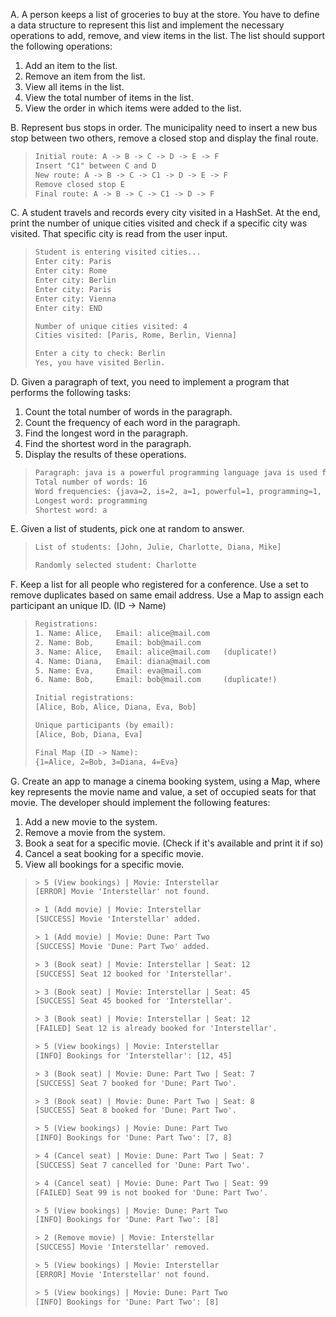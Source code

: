 A. A person keeps a list of groceries to buy at the store. You have to define a data structure to represent this list and implement the necessary operations to add, remove, and view items in the list. The list should support the following operations:
1. Add an item to the list.
2. Remove an item from the list.
3. View all items in the list.
4. View the total number of items in the list.
5. View the order in which items were added to the list.


B. Represent bus stops in order. The municipality need to insert a new bus stop between two others, remove a closed stop and display the final route.

> ```txt
> Initial route: A -> B -> C -> D -> E -> F
> Insert "C1" between C and D
> New route: A -> B -> C -> C1 -> D -> E -> F
> Remove closed stop E
> Final route: A -> B -> C -> C1 -> D -> F
> ```


C. A student travels and records every city visited in a HashSet. At the end, print the number of unique cities visited and check if a specific city was visited. That specific city is read from the user input.

> ```txt
> Student is entering visited cities...
> Enter city: Paris
> Enter city: Rome
> Enter city: Berlin
> Enter city: Paris
> Enter city: Vienna
> Enter city: END
> 
> Number of unique cities visited: 4
> Cities visited: [Paris, Rome, Berlin, Vienna]
> 
> Enter a city to check: Berlin
> Yes, you have visited Berlin.
> ```


D. Given a paragraph of text, you need to implement a program that performs the following tasks:
1. Count the total number of words in the paragraph.
2. Count the frequency of each word in the paragraph.
3. Find the longest word in the paragraph.
4. Find the shortest word in the paragraph.
5. Display the results of these operations.

> ```txt
> Paragraph: java is a powerful programming language java is used for building web applications mobile apps and much more
> Total number of words: 16
> Word frequencies: {java=2, is=2, a=1, powerful=1, programming=1, language=1, used=1, for=1, building=1, web=1, applications=1, mobile=1, apps=1, and=1, much=1, more=1}
> Longest word: programming
> Shortest word: a
> ```

E. Given a list of students, pick one at random to answer.

> ```txt
> List of students: [John, Julie, Charlotte, Diana, Mike]
> 
> Randomly selected student: Charlotte
> ```

F. Keep a list for all people who registered for a conference. Use a set to remove duplicates based on same email address. Use a Map to assign each participant an unique ID. (ID -> Name)

> ```txt
> Registrations:
> 1. Name: Alice,   Email: alice@mail.com
> 2. Name: Bob,     Email: bob@mail.com
> 3. Name: Alice,   Email: alice@mail.com   (duplicate!)
> 4. Name: Diana,   Email: diana@mail.com
> 5. Name: Eva,     Email: eva@mail.com
> 6. Name: Bob,     Email: bob@mail.com     (duplicate!)
> 
> Initial registrations:
> [Alice, Bob, Alice, Diana, Eva, Bob]
> 
> Unique participants (by email):
> [Alice, Bob, Diana, Eva]
> 
> Final Map (ID -> Name):
> {1=Alice, 2=Bob, 3=Diana, 4=Eva}
> ```

G. Create an app to manage a cinema booking system, using a Map, where key represents the movie name and value, a set of occupied seats for that movie. The developer should implement the following features:
1. Add a new movie to the system.
2. Remove a movie from the system.
3. Book a seat for a specific movie. (Check if it's available and print it if so)
4. Cancel a seat booking for a specific movie.
5. View all bookings for a specific movie.

> ```txt
> > 5 (View bookings) | Movie: Interstellar
> [ERROR] Movie 'Interstellar' not found.
> 
> > 1 (Add movie) | Movie: Interstellar
> [SUCCESS] Movie 'Interstellar' added.
> 
> > 1 (Add movie) | Movie: Dune: Part Two
> [SUCCESS] Movie 'Dune: Part Two' added.
> 
> > 3 (Book seat) | Movie: Interstellar | Seat: 12
> [SUCCESS] Seat 12 booked for 'Interstellar'.
> 
> > 3 (Book seat) | Movie: Interstellar | Seat: 45
> [SUCCESS] Seat 45 booked for 'Interstellar'.
> 
> > 3 (Book seat) | Movie: Interstellar | Seat: 12
> [FAILED] Seat 12 is already booked for 'Interstellar'.
> 
> > 5 (View bookings) | Movie: Interstellar
> [INFO] Bookings for 'Interstellar': [12, 45]
> 
> > 3 (Book seat) | Movie: Dune: Part Two | Seat: 7
> [SUCCESS] Seat 7 booked for 'Dune: Part Two'.
> 
> > 3 (Book seat) | Movie: Dune: Part Two | Seat: 8
> [SUCCESS] Seat 8 booked for 'Dune: Part Two'.
> 
> > 5 (View bookings) | Movie: Dune: Part Two
> [INFO] Bookings for 'Dune: Part Two': [7, 8]
> 
> > 4 (Cancel seat) | Movie: Dune: Part Two | Seat: 7
> [SUCCESS] Seat 7 cancelled for 'Dune: Part Two'.
> 
> > 4 (Cancel seat) | Movie: Dune: Part Two | Seat: 99
> [FAILED] Seat 99 is not booked for 'Dune: Part Two'.
> 
> > 5 (View bookings) | Movie: Dune: Part Two
> [INFO] Bookings for 'Dune: Part Two': [8]
> 
> > 2 (Remove movie) | Movie: Interstellar
> [SUCCESS] Movie 'Interstellar' removed.
> 
> > 5 (View bookings) | Movie: Interstellar
> [ERROR] Movie 'Interstellar' not found.
> 
> > 5 (View bookings) | Movie: Dune: Part Two
> [INFO] Bookings for 'Dune: Part Two': [8]
> ```